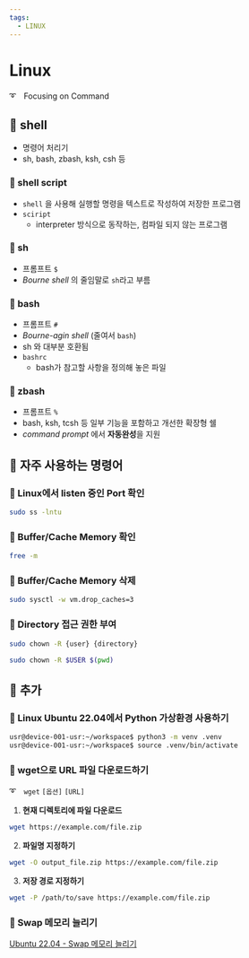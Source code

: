 ```yaml
---
tags:
  - LINUX
---
```

# Linux
➰　Focusing on Command

## 🎇 shell
- 명령어 처리기
- sh, bash, zbash, ksh, csh 등

### 📌 shell script
- `shell` 을 사용해 실행할 명령을 텍스트로 작성하여 저장한 프로그램
- `sciript`
    - interpreter 방식으로 동작하는, 컴파일 되지 않는 프로그램

### 📌 sh
- 프롬프트 `$`
- *Bourne shell* 의 줄임말로 `sh`라고 부름

### 📌 bash
- 프롬프트 `#`
- *Bourne-agin shell* (줄여서 `bash`)
- sh 와 대부분 호환됨
- `bashrc`
    - bash가 참고할 사항을 정의해 놓은 파일

### 📌 zbash
- 프롬프트 `%`
- bash, ksh, tcsh 등 일부 기능을 포함하고 개선한 확장형 쉘
- *command prompt* 에서 **자동완성**을 지원

## 🎇 자주 사용하는 명령어
### 📌 Linux에서 listen 중인 Port 확인
```bash
sudo ss -lntu
```

### 📌 Buffer/Cache Memory 확인
```bash
free -m
```

### 📌 Buffer/Cache Memory 삭제
```bash
sudo sysctl -w vm.drop_caches=3
```

### 📌 Directory 접근 권한 부여
```bash
sudo chown -R {user} {directory}

sudo chown -R $USER $(pwd)
```

## 🎇 추가
### 📌 Linux Ubuntu 22.04에서 Python 가상환경 사용하기
```bash
usr@device-001-usr:~/workspace$ python3 -m venv .venv
usr@device-001-usr:~/workspace$ source .venv/bin/activate
```

### 📌 wget으로 URL 파일 다운로드하기
➰　`wget` `[옵션]` `[URL]`

1. **현재 디렉토리에 파일 다운로드**
```bash
wget https://example.com/file.zip
```
2. **파일명 지정하기**
```bash
wget -O output_file.zip https://example.com/file.zip
```
3. **저장 경로 지정하기**
```bash
wget -P /path/to/save https://example.com/file.zip
```

### 📌 Swap 메모리 늘리기
[Ubuntu 22.04 - Swap 메모리 늘리기](https://codechacha.com/ko/ubuntu-add-swap/#2-swap-%EB%A9%94%EB%AA%A8%EB%A6%AC-%ED%81%AC%EA%B8%B0-%ED%99%95%EC%9D%B8)
